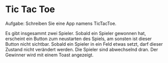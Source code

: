 # Tic Tac Toe

Aufgabe:
Schreiben Sie eine App namens TicTacToe.

Es gibt insgesammt zwei Spieler. Sobald ein Spieler gewonnen hat, erscheint ein Button zum neustarten des Spiels, am sonsten ist dieser 
Button nicht sichtbar. Sobald ein Spieler in ein Feld etwas setzt, darf dieser Zustand nicht verändert werden. Die Spieler sind 
abwechselnd dran. Der Gewinner wird mit einem Toast angezeigt.

